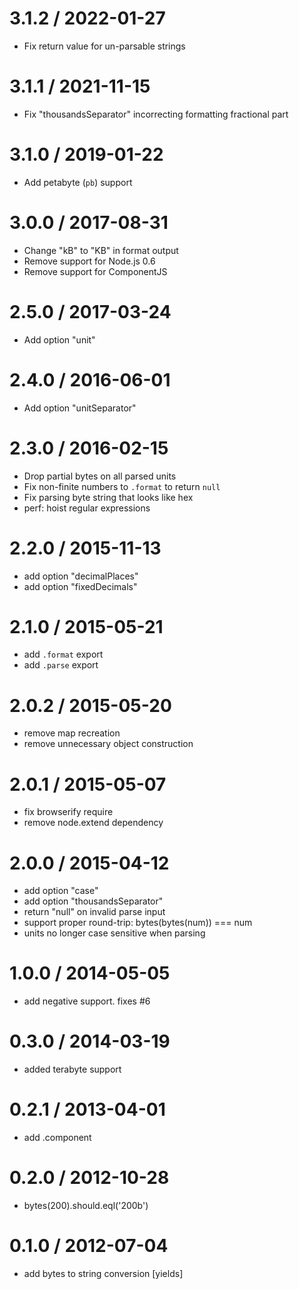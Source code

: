 # 3.1.2 / 2022-01-27

- Fix return value for un-parsable strings

# 3.1.1 / 2021-11-15

- Fix "thousandsSeparator" incorrecting formatting fractional part

# 3.1.0 / 2019-01-22

- Add petabyte (`pb`) support

# 3.0.0 / 2017-08-31

- Change "kB" to "KB" in format output
- Remove support for Node.js 0.6
- Remove support for ComponentJS

# 2.5.0 / 2017-03-24

- Add option "unit"

# 2.4.0 / 2016-06-01

- Add option "unitSeparator"

# 2.3.0 / 2016-02-15

- Drop partial bytes on all parsed units
- Fix non-finite numbers to `.format` to return `null`
- Fix parsing byte string that looks like hex
- perf: hoist regular expressions

# 2.2.0 / 2015-11-13

- add option "decimalPlaces"
- add option "fixedDecimals"

# 2.1.0 / 2015-05-21

- add `.format` export
- add `.parse` export

# 2.0.2 / 2015-05-20

- remove map recreation
- remove unnecessary object construction

# 2.0.1 / 2015-05-07

- fix browserify require
- remove node.extend dependency

# 2.0.0 / 2015-04-12

- add option "case"
- add option "thousandsSeparator"
- return "null" on invalid parse input
- support proper round-trip: bytes(bytes(num)) === num
- units no longer case sensitive when parsing

# 1.0.0 / 2014-05-05

- add negative support. fixes #6

# 0.3.0 / 2014-03-19

- added terabyte support

# 0.2.1 / 2013-04-01

- add .component

# 0.2.0 / 2012-10-28

- bytes(200).should.eql('200b')

# 0.1.0 / 2012-07-04

- add bytes to string conversion [yields]
